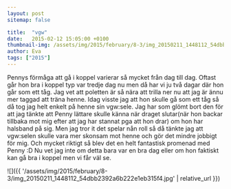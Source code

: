 ```yaml
---
layout: post
sitemap: false

title:  "vgw"
date:   2015-02-12 15:05:00 +0100
thumbnail-img: /assets/img/2015/february/8-3/img_20150211_1448112_54dbb2392a6b222e1eb315f4.jpg
author: Eva
tags: ["2015"]
---
```


Pennys förmåga att gå i koppel varierar så mycket från dag till dag. Oftast går hon bra i koppel typ var tredje dag nu men då har vi ju två dagar där hon går som ett tåg. Jag vet att poletten är så nära att trilla ner nu att jag är ännu mer taggad att träna henne. Idag visste jag att hon skulle gå som ett tåg så då tog jag helt enkelt på henne sin vgw:sele. Jag har som glömt bort den för att jag tänkte att Penny lättare skulle känna när draget slutar(när hon backar tillbaka mot mig efter att jag har stannat pga att hon drar) om hon har halsband på sig. Men jag tror it det spelar nån roll så då tänkte jag att vgw:selen skulle vara mer skonsam mot henne och gör det mindre jobbigt för mig. Och mycket riktigt så blev det en helt fantastisk promenad med Penny :D Nu vet jag inte om detta bara var en bra dag eller om hon faktiskt kan gå bra i koppel men vi får väl se.

![]({{ '/assets/img/2015/february/8-3/img_20150211_1448112_54dbb2392a6b222e1eb315f4.jpg'  | relative_url }})


